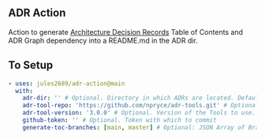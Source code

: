 ADR Action
---

Action to generate [Architecture Decision Records](https://adr.github.io/) Table of Contents and ADR Graph dependency into a README.md in the ADR dir.

To Setup
---

```yaml
- uses: jules2689/adr-action@main
  with:
    adr-dir: '' # Optional. Directory in which ADRs are located. Defaults to contents of .adr-dir
    adr-tool-repo: 'https://github.com/npryce/adr-tools.git' # Optional. ADR Tool Repo location 
    adr-tool-version: '3.0.0' # Optional. Version of the Tools to use.
    github-token: '' # Optional. Token with which to commit
    generate-toc-branches: [main, master] # Optional: JSON Array of Branch names as a string. specify which branches we should generate TOC on. Defaults to main/master. 
```
